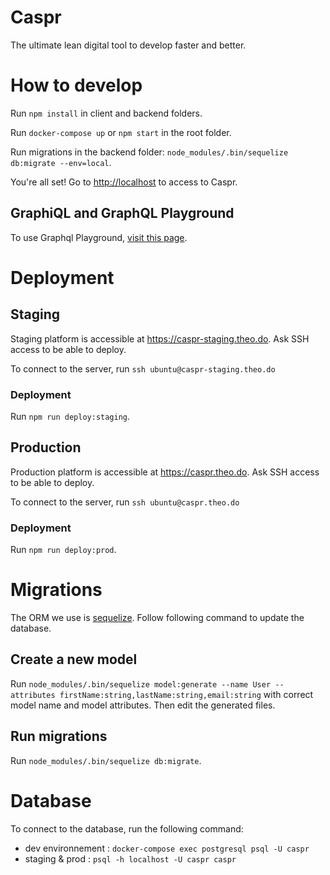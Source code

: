 # Caspr

The ultimate lean digital tool to develop faster and better.

# How to develop

Run `npm install` in client and backend folders.

Run `docker-compose up` or `npm start` in the root folder.

Run migrations in the backend folder: `node_modules/.bin/sequelize db:migrate --env=local`.

You're all set! Go to [http://localhost](http://localhost) to access to Caspr.

## GraphiQL and GraphQL Playground

To use Graphql Playground, [visit this page](./docs/graphql_playground.md).

# Deployment

## Staging

Staging platform is accessible at https://caspr-staging.theo.do. Ask SSH access to be able to deploy.

To connect to the server, run `ssh ubuntu@caspr-staging.theo.do`

### Deployment

Run `npm run deploy:staging`.


## Production
Production platform is accessible at https://caspr.theo.do. Ask SSH access to be able to deploy.

To connect to the server, run `ssh ubuntu@caspr.theo.do`

### Deployment

Run `npm run deploy:prod`.

# Migrations

The ORM we use is [sequelize](http://docs.sequelizejs.com). Follow following command to update the database.

## Create a new model

Run `node_modules/.bin/sequelize model:generate --name User --attributes firstName:string,lastName:string,email:string` with correct model name and model attributes. Then edit the generated files.

## Run migrations

Run `node_modules/.bin/sequelize db:migrate`.

# Database
To connect to the database, run the following command:
- dev environnement : `docker-compose exec postgresql psql -U caspr`
- staging & prod : `psql -h localhost -U caspr caspr`

